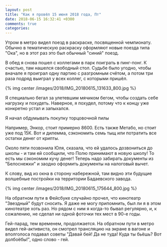 ```yaml
---
layout: post
title: "Как я провёл 15 июня 2018 года, Пт"
date: 2018-06-15 16:32:41 +0300
comments: true
categories: 
---
```

Утром в метро видел поезд в раскраске, посвященной чемпионату. Обычно в тематическую раскраску оформляют новые поезда типа "Ока", но в этот раз это был обычный "синий" поезд.

В обед я снова пошел с коллегами в парк поиграть в пинг-понг. К счастью, там нашелся свободный стол. Судьбе было угодно, чтобы вначале я проиграл одну партию с разгромным счётом, а потом три раза подряд выиграл у всех коллег, с которыми пришёл. 


{% img center /images/2018/IMG_20180615_131633_800.jpg %}

Я специально бегал за улетевшим мячиком бегом, чтобы создать себе нагрузку и похудеть. Наверное, я похудел, потому что к концу уже конкретно устал и запыхался.


Я начал обдумывать покупку торцовочной пилы

Например, Энкор, стоит примерно 8600. Есть также Метабо, но стоит уже под 15К. Вот и дилемма, сэкономить семь тыщ или потратить все остатки денег от крипты.

Около пяти позвонила Юля, сказала, что ей удалось дозвониться до школы - и там ей сообщили, что Полю принимают в новую школу! То есть мы сэкономим кучу денег! Теперь надо забирать документы из "Белоснежки" и заодно оформить документы на налоговый вычет.

К слову, вид из окна в сторону набережной, там видно эти будущие волшебные постройки на территории Бадаевского завода.

{% img center /images/2018/IMG_20180615_175644_800.jpg %}

На обратном пути в Фейсбуке случайно прочел, что кинотеатр "Звездный" будут сносить. Я даже не могу припомнить, был ли я в этом кинотеатре хоть раз. Но рядом с ним я когда-то бывал регулярно, и, к сожалению, не сделал ни одной фоточки тех мест в 90-е годы.

Гей-парад, тем временем, продолжается. На обратном пути в метро видел гей-активиста, он смотрел трансляцию на экране в вагоне и вполголоса подавал советы "Давай бей! Да не туда! Куда ты бьёшь? Вот долбоёбы!", одно слово - гей.